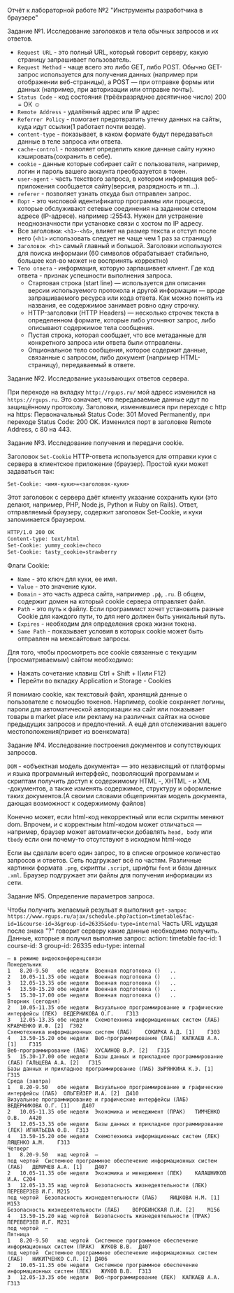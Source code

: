 Отчёт к лабораторной работе №2 "Инструменты разработчика в браузере"

Задание №1. Исследование заголовков и тела обычных запросов и их ответов.

* `Request URL` - это полный URL, который говорит серверу, какую страницу запрашивает пользователь.
* `Request Method` - чаще всего это либо GET, либо POST. Обычно GET-запрос используется для получения данных (например при отображении веб-страницы), а POST — при отправке формы или данных (например, при авторизации или отправке почты).
* `Status Code` - код состояния (трёёхразрядное десятичное число) 200 = ОК ☺ 
* `Remote Address` - удалённый адрес или IP адрес
* `Referrer Policy` - помогает предотвратить утечку данных на сайты, куда идут ссылки(1 работает почти везде).
* `content-type` - показывает, в каком формате будут передаваться данные в теле запроса или ответа.
* `cache-control` - позволяет определить какие данные сайту нужно кэшировать(сохранить в себе).
* `cookie` - данные которые собирает сайт с пользователя, например, логин и пароль вашего аккаунта преобразуется в токен.
* `user-agent` - часть текствого запроса, в котором информация веб-приложения сообщается сайту(версия, разрядность и тп...).
* `referer` - позволяет узнать откуда был отправлен запрос.
* `Порт` - это числовой идентификатор программы или процесса, которые обслуживают сетевые соединения на заданном сетевом адресе (IP-адресе). например :25543. Нужен для устранение неоднозначности при установке связи с хостом по IP адресу.
*  Все заголовки: `<h1>-<h6>`, влияет на размер текста и отступ после него (`<h1>` использовать следует не чаще чем 1 раз за страницу)
* `Заголовок <h1>` самый главный и большой. Заголовки используются для поиска информаии (60 символов обрабатывает стабильно, большее кол-во может не воспринять корректно)  
* `Тело ответа` - информация, которую зарпашивает клиент. Где код ответа - признак успешности выполнения запроса.
    - Стартовая строка (start line) — используется для описания версии используемого протокола и другой информации — вроде запрашиваемого ресурса или кода ответа. Как можно понять из названия, ее содержимое занимает ровно одну строчку.
    - HTTP-заголовки (HTTP Headers) — несколько строчек текста в определенном формате, которые либо уточняют запрос, либо описывают содержимое тела сообщения.
    - Пустая строка, которая сообщает, что все метаданные для конкретного запроса или ответа были отправлены.
    - Опциональное тело сообщения, которое содержит данные, связанные с запросом, либо документ (например HTML-страницу), передаваемый в  ответе.


Задание №2. Исследование указывающих ответов сервера.

При переходе на вкладку `http://rgups.ru/` мой адресс изменился на `https://rgups.ru`. Это означает, что передаваемые данные идут по защищённому протоколу.
Заголовки, изменившиеся при переходе с http на https: Первоначальный Status Code: 301 Moved Permanently, при переходе Status Code: 200 OK.
Изменился порт в заголовке Remote Address, c 80 на 443.

Задание №3. Исследование получения и передачи cookie.

Заголовок `Set-Cookie` HTTP-ответа используется для отправки куки с сервера в клиентское приложение (браузер). Простой куки может задаваться так:  
```
Set-Cookie: <имя-куки>=<заголовок-куки>
```  
Этот заголовок с сервера даёт клиенту указание сохранить куки (это делают, например, PHP, Node.js, Python и Ruby on Rails). Ответ, отправляемый браузеру, содержит заголовок Set-Cookie, и куки запоминается браузером.
```html
HTTP/1.0 200 OK
Content-type: text/html
Set-Cookie: yummy_cookie=choco
Set-Cookie: tasty_cookie=strawberry
```
Флаги Cookie: 
* `Name` - это ключ для куки, ее имя.
* `Value` - это значение куки.
* `Domain` - это часть адреса сайта, наприимер `.рф`, `.ru`. В общем, содержит домен на который cookie сервера отправляет файл.
* `Path` - это путь к файлу. Если программист хочет установить разные Cookie для каждого пути, то для него должен быть уникальный путь.
* `Expires` - необходим для определения срока жизни токена.
* `Same Path` - показывает условия в которых cookie может быть отправлен на межсайтовые запросы.

Для того, чтобы просмотреть все cookie связанные с текущим (просматриваемым) сайтом необходимо:  
* Нажать сочетание клавиш Ctrl + Shift + I(или F12) 
* Перейти во вкладку Application и Storage - Cookies  

Я понимаю cookie, как текстовый файл, хранящий данные о пользователе с помощбю токенов. Нарпимер, cookie сохраняет логины, пароли для автоматической авторизации на сайт или показывает товары в market place или рекламу на различных сайтах на основе предыдущих запросов и предпочтений. А ещё для отслеживания вашего местоположения(привет из военкомата)

Задание №4. Исследование построения документов и сопутствующих запросов.

`DOM` - «объектная модель документа» — это независящий от платформы и языка программный интерфейс, позволяющий программам и скриптам получить доступ к содержимому HTML -, XHTML - и XML -документов, а также изменять содержимое, структуру и оформление таких документов.(А своими словами общепринятая модель документа, дающая возможност к содержимому файлов)

Конечно может, если html-код некорректный или если скрипты меняют dom. Впрочем, и с корректным html-кодом может отличаться — например, браузер может автоматически добавлять `head, body` или `tbody` если они почему-то отсутствуют в исходном html-коде

Если вы сделали всего один запрос, то в списке огромное количество запросов и ответов. Сеть подгружает всё по частям. Различные картинки формата `.png`, скрипты `.script`, шрифты `font` и базы данных `.xml`. Браузер подгружает эти файлы для получения информации из сети.

Задание №5. Определение параметров запроса.

Чтобы получить желаемый резульат я выполнил `get-запрос`   
`https://www.rgups.ru/ajax/schedule.php?action=timetable&fac-id=1&course-id=3&group-id=26335&edu-type=internal`
 Часть URL идущая после знака "?" говорит серверу какие данные необходимо получить.
 Данные, которые я получил выполнив запрос: action: timetable fac-id: 1 course-id: 3 group-id: 26335 edu-type: internal
```
– в режиме видеоконференцсвязи
Понедельник
1	8.20-9.50	обе недели	Военная подготовка ()	..	
2	10.05-11.35	обе недели	Военная подготовка ()	..	
3	12.05-13.35	обе недели	Военная подготовка ()	..	
4	13.50-15.20	обе недели	Военная подготовка ()	..	
5	15.30-17.00	обе недели	Военная подготовка ()	..	
Вторник (сегодня)
2	10.05-11.35	обе недели	Визуальное программирование и графические интерфейсы (ЛЕК)	ВЕДЕРНИКОВА О.Г.	Г313
3	12.05-13.35	обе недели	Схемотехника информационных систем (ЛАБ)	КРАВЧЕНКО И.Ф. [2]	Г302
Схемотехника информационных систем (ЛАБ)	СОКИРКА А.Д. [1]	Г303
4	13.50-15.20	обе недели	Веб-программирование (ЛАБ)	КАПКАЕВ А.А. [1]	Г315
Веб-программирование (ЛАБ)	ХУСАИНОВ В.Р. [2]	Г315
5	15.30-17.00	обе недели	Базы данных и прикладное программирование (ЛАБ)	ГАЛЬЦЕВА А.А. [2]	Г315
Базы данных и прикладное программирование (ЛАБ)	ЗЫРЯНКИНА К.Э. [1]	Г315
Среда (завтра)
1	8.20-9.50	обе недели	Визуальное программирование и графические интерфейсы (ЛАБ)	ОЛЬГЕЙЗЕР И.А. [2]	Д410
Визуальное программирование и графические интерфейсы (ЛАБ)	ВЕДЕРНИКОВА О.Г. [1]	Д407
2	10.05-11.35	обе недели	Экономика и менеджмент (ПРАК)	ТИМЧЕНКО О.В.	А420
3	12.05-13.35	обе недели	Базы данных и прикладное программирование (ЛЕК)	ИГНАТЬЕВА О.В.	Г313
4	13.50-15.20	обе недели	Схемотехника информационных систем (ЛЕК)	ЛЯЩЕНКО А.М.	Г313
Четверг
1	8.20-9.50	над чертой	—		
под чертой	Системное программное обеспечение информационных систем (ЛАБ)	ДЕМИЧЕВ А.А. [1]	Д407
2	10.05-11.35	обе недели	Экономика и менеджмент (ЛЕК)	КАЛАШНИКОВ И.А.	С204
3	12.05-13.35	над чертой	Безопасность жизнедеятельности (ЛЕК)	ПЕРЕВЕРЗЕВ И.Г.	М215
под чертой	Безопасность жизнедеятельности (ЛАБ)	ЯИЦКОВА Н.М. [1]	М153
Безопасность жизнедеятельности (ЛАБ)	ВОРОБИНСКАЯ Л.И. [2]	М156
4	13.50-15.20	над чертой	Безопасность жизнедеятельности (ПРАК)	ПЕРЕВЕРЗЕВ И.Г.	М231
под чертой	—		
Пятница
1	8.20-9.50	над чертой	Системное программное обеспечение информационных систем (ПРАК)	ЖУКОВ В.В.	Д407
под чертой	Системное программное обеспечение информационных систем (ЛАБ)	НИКИТЧЕНКО С.Л. [2]	Д406
2	10.05-11.35	обе недели	Системное программное обеспечение информационных систем (ЛЕК)	ЖУКОВ В.В.	Г313
3	12.05-13.35	обе недели	Веб-программирование (ЛЕК)	КАПКАЕВ А.А.	Г313
```